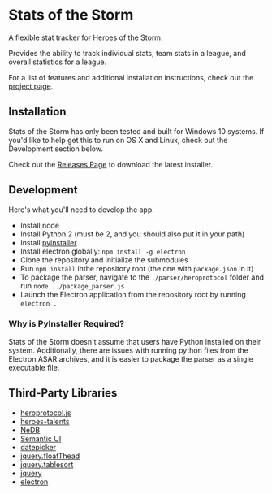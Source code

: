 # Stats of the Storm

A flexible stat tracker for Heroes of the Storm.

Provides the ability to track individual stats, team stats in a league, and overall statistics
for a league.

For a list of features and additional installation instructions, check out the [project page](https://ebshimizu.github.io/stats-of-the-storm/).

## Installation
Stats of the Storm has only been tested and built for Windows 10 systems.
If you'd like to help get this to run on OS X and Linux, check out the Development section below.

Check out the [Releases Page](https://github.com/ebshimizu/hots-analysis/releases) to download the latest installer.

## Development
Here's what you'll need to develop the app.

* Install node
* Install Python 2 (must be 2, and you should also put it in your path)
* Install [pyinstaller](http://www.pyinstaller.org/)
* Install electron globally: `npm install -g electron`
* Clone the repository and initialize the submodules
* Run `npm install` inthe repository root (the one with `package.json` in it)
* To package the parser, navigate to the `./parser/heroprotocol` folder and run `node ../package_parser.js`
* Launch the Electron application from the repository root by running `electron .`

### Why is PyInstaller Required?
Stats of the Storm doesn't assume that users have Python installed on their system. Additionally,
there are issues with running python files from the Electron ASAR archives, and it is easier
to package the parser as a single executable file.

## Third-Party Libraries
* [heroprotocol.js](https://github.com/nydus/heroprotocol)
* [heroes-talents](https://github.com/heroespatchnotes/heroes-talents)
* [NeDB](https://github.com/louischatriot/nedb)
* [Semantic UI](https://semantic-ui.com/)
* [datepicker](https://github.com/fengyuanchen/datepicker)
* [jquery.floatThead](https://github.com/mkoryak/floatThead)
* [jquery.tablesort](https://github.com/kylefox/jquery-tablesort)
* [jquery](https://jquery.com/)
* [electron](https://electronjs.org/)